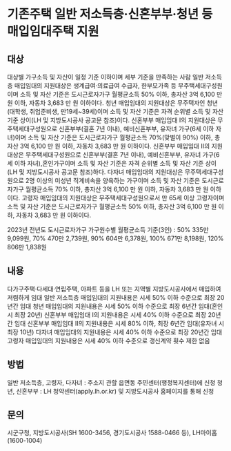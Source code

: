 # 기존주택 일반 저소득층·신혼부부·청년 등 매입임대주택 지원


## 대상
대상별 가구소득 및 자산이 일정 기준 이하이며 세부 기준을 만족하는 사람
 일반 저소득층 매입임대의 지원대상은 생계급여·의료급여 수급자, 한부모가족 등 무주택세대구성원이며 소득 및 자산 기준은 도시근로자가구 월평균소득 50% 이하, 총자산 3억 6,100 만 원 이하, 자동차 3,683 만 원 이하이다.
 청년 매입임대의 지원대상은 무주택자인 청년(대학생, 취업준비생, 만19세~39세)이며 소득 및 자산 기준은 자격 순위별 소득 및 자산 기준 상이(LH 및 지방도시공사 공고문 참조)이다.
 신혼부부 매입임대 Ⅰ의 지원대상은 무주택세대구성원으로 신혼부부(결혼 7년 이내), 예비신혼부부, 유자녀 가구(6세 이하 자녀)이며 소득 및 자산 기준은 도시근로자가구 월평균소득 70%(맞벌이 90%) 이하, 총자산 3억 6,100 만 원 이하, 자동차 3,683 만 원 이하이다.
 신혼부부 매입임대 Ⅱ의 지원대상은 무주택세대구성원으로 신혼부부(결혼 7년 이내), 예비신혼부부, 유자녀 가구(6세 이하 자녀),혼인가구이며 소득 및 자산 기준은 자격 순위별 소득 및 자산 기준 상이(LH 및 지방도시공사 공고문 참조)하다.
 다자녀 매입임대의 지원대상은 무주택세대구성원으로 2명 이상의 미성년 직계비속을 양육하는 가구이며 소득 및 자산 기준은 도시근로자가구 월평균소득 70% 이하, 총자산 3억 6,100 만 원 이하, 자동차 3,683 만 원 이하이다.
 고령자 매입임대의 지원대상은 무주택세대구성원으로서 만 65세 이상 고령자이며 소득 및 자산 기준은 도시근로자가구 월평균소득 50% 이하, 총자산 3억 6,100 만 원 이하, 자동차 3,683 만 원 이하이다.

 2023년 전년도 도시근로자가구 가구원수별 월평균소득 기준(3인) : 50% 335만 9,099원, 70% 470만 2,739원, 90% 604만 6,378원, 100% 671만 8,198원, 120% 806만 1,838원


## 내용
다가구주택·다세대·연립주택, 아파트 등을 LH 또는 지역별 지방도시공사에서 매입하여 저렴하게 임대
 일반 저소득층 매입임대의 지원내용은 시세 50% 이하 수준으로 최장 20년간 임대
 청년 매입임대의 지원내용은 시세 50% 이하 수준으로 최장 6년간 임대(혼인 시 최장  20년)
 신혼부부 매입임대 Ⅰ의 지원내용은 시세 40% 이하 수준으로 최장 20년간 임대 
 신혼부부 매입임대 Ⅱ의 지원내용은 시세 80% 이하, 최장 6년간 임대(유자녀 시 최장 10년)
 다자녀 매입임대의 지원내용은 시세 40% 이하 수준으로 최장 20년간 임대
 고령자 매입임대의 지원내용은 시세 40% 이하 수준으로 갱신계약 횟수 제한 없음

## 방법
 일반 저소득층, 고령자, 다자녀 : 주소지 관할 읍면동 주민센터(행정복지센터)에 신청
 청년, 신혼부부 : LH 청약센터(apply.lh.or.kr) 및 지방도시공사 홈페이지를 통해 신청 

## 문의
 시군구청, 지방도시공사(SH 1600-3456, 경기도시공사 1588-0466 등), LH마이홈(1600-1004)
